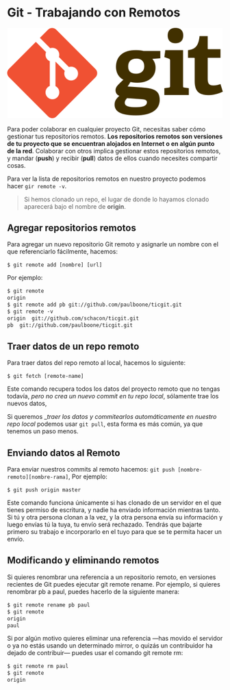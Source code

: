 # Git - Trabajando con Remotos

![Git](../img/gitLogo.png)

Para poder colaborar en cualquier proyecto Git, necesitas saber cómo gestionar tus repositorios remotos. __Los repositorios remotos son versiones de tu proyecto que se encuentran alojados en Internet o en algún punto de la red__. Colaborar con otros implica gestionar estos repositorios remotos, y mandar (__push__) y recibir (__pull__) datos de ellos cuando necesites compartir cosas.

Para ver la lista de repositorios remotos en nuestro proyecto podemos hacer `gir remote -v`. 

> Si hemos clonado un repo, el lugar de donde lo hayamos clonado aparecerá bajo el nombre de __origin__.

## Agregar repositorios remotos

Para agregar un nuevo repositorio Git remoto y asignarle un nombre con el que referenciarlo fácilmente, hacemos:

```
$ git remote add [nombre] [url]
```

Por ejemplo:

```
$ git remote
origin
$ git remote add pb git://github.com/paulboone/ticgit.git
$ git remote -v
origin  git://github.com/schacon/ticgit.git
pb  git://github.com/paulboone/ticgit.git
```

## Traer datos de un repo remoto

Para traer datos del repo remoto al local, hacemos lo siguiente:

```
$ git fetch [remote-name]
```

Este comando recupera todos los datos del proyecto remoto que no tengas todavía, _pero no crea un nuevo commit en tu repo local_, sólamente trae los nuevos datos,

Si queremos __traer los datos y commitearlos automáticamente en nuestro repo local_ podemos usar `git pull`, esta forma es más común, ya que tenemos un paso menos.

## Enviando datos al Remoto

Para enviar nuestros commits al remoto hacemos: `git push [nombre-remoto][nombre-rama]`, Por ejemplo:

```
$ git push origin master
```

Este comando funciona únicamente si has clonado de un servidor en el que tienes permiso de escritura, y nadie ha enviado información mientras tanto. Si tú y otra persona clonan a la vez, y la otra persona envía su información y luego envías tú la tuya, tu envío será rechazado. Tendrás que bajarte primero su trabajo e incorporarlo en el tuyo para que se te permita hacer un envío.

## Modificando y eliminando remotos

Si quieres renombrar una referencia a un repositorio remoto, en versiones recientes de Git puedes ejecutar git remote rename. Por ejemplo, si quieres renombrar pb a paul, puedes hacerlo de la siguiente manera:

```
$ git remote rename pb paul
$ git remote
origin
paul
```

Si por algún motivo quieres eliminar una referencia —has movido el servidor o ya no estás usando un determinado mirror, o quizás un contribuidor ha dejado de contribuir— puedes usar el comando git remote rm:

```
$ git remote rm paul
$ git remote
origin
```
